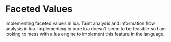 # Faceted Values
Implementing faceted values in lua. Taint analysis and information flow analysis in lua. Implementing in pure lua doesn't seem to be feasible so I am looking to mess with a lua engine to implement this feature in the language.
